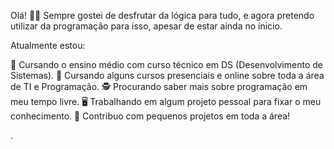 Olá! 🖖🏻
Sempre gostei de desfrutar da lógica para tudo, e agora pretendo utilizar da programação para isso, apesar de estar ainda no ínicio.

Atualmente estou:


📘 Cursando o ensino médio com curso técnico em DS (Desenvolvimento de Sistemas).
📘 Cursando alguns cursos presenciais e online sobre toda a área de TI e Programação.
🕵️‍ Procurando saber mais sobre programação em meu tempo livre.
🖥️ Trabalhando em algum projeto pessoal para fixar o meu conhecimento.
💭 Contribuo com pequenos projetos em toda a área!

.
